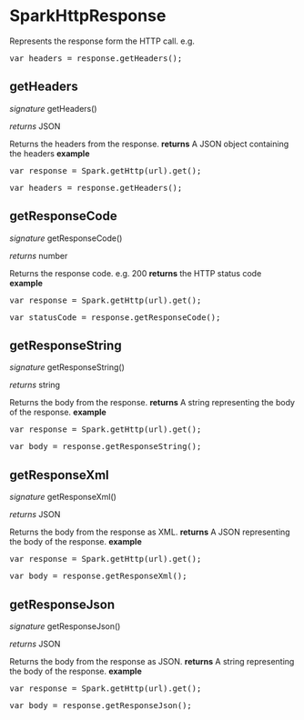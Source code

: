 # SparkHttpResponse

Represents the response form the HTTP call.
e.g.
<pre rel="highlighter" code-brush="js" contenteditable="false">var headers = response.getHeaders();</pre>

## getHeaders
_signature_ getHeaders()</p>
_returns_ JSON</p>

Returns the headers from the response.
<b>returns</b>
A JSON object containing the headers
<b>example</b>
<pre rel="highlighter" code-brush="js" contenteditable="false">var response = Spark.getHttp(url).get();</pre>
<pre rel="highlighter" code-brush="js" contenteditable="false">var headers = response.getHeaders();</pre>
## getResponseCode
_signature_ getResponseCode()</p>
_returns_ number</p>

Returns the response code.
e.g. 200
<b>returns</b>
the HTTP status code
<b>example</b>
<pre rel="highlighter" code-brush="js" contenteditable="false">var response = Spark.getHttp(url).get();</pre>
<pre rel="highlighter" code-brush="js" contenteditable="false">var statusCode = response.getResponseCode();</pre>
## getResponseString
_signature_ getResponseString()</p>
_returns_ string</p>

Returns the body from the response.
<b>returns</b>
A string representing the body of the response.
<b>example</b>
<pre rel="highlighter" code-brush="js" contenteditable="false">var response = Spark.getHttp(url).get();</pre>
<pre rel="highlighter" code-brush="js" contenteditable="false">var body = response.getResponseString();</pre>
## getResponseXml
_signature_ getResponseXml()</p>
_returns_ JSON</p>

Returns the body from the response as XML.
<b>returns</b>
A JSON representing the body of the response.
<b>example</b>
<pre rel="highlighter" code-brush="js" contenteditable="false">var response = Spark.getHttp(url).get();</pre>
<pre rel="highlighter" code-brush="js" contenteditable="false">var body = response.getResponseXml();</pre>
## getResponseJson
_signature_ getResponseJson()</p>
_returns_ JSON</p>

Returns the body from the response as JSON.
<b>returns</b>
A string representing the body of the response.
<b>example</b>
<pre rel="highlighter" code-brush="js" contenteditable="false">var response = Spark.getHttp(url).get();</pre>
<pre rel="highlighter" code-brush="js" contenteditable="false">var body = response.getResponseJson();</pre>
